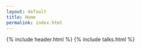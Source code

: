```yaml
---
layout: default
title: Home
permalink: index.html
---
```


{% include header.html %}
{% include talks.html %}